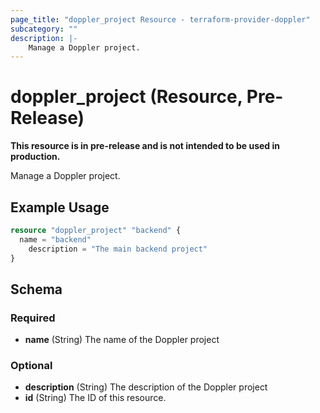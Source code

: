 ```yaml
---
page_title: "doppler_project Resource - terraform-provider-doppler"
subcategory: ""
description: |-
	Manage a Doppler project.
---
```


# doppler_project (Resource, Pre-Release)

**This resource is in pre-release and is not intended to be used in production.**

Manage a Doppler project.

## Example Usage

```terraform
resource "doppler_project" "backend" {
  name = "backend"
	description = "The main backend project"
}
```

<!-- schema generated by tfplugindocs -->
## Schema

### Required

- **name** (String) The name of the Doppler project

### Optional

- **description** (String) The description of the Doppler project
- **id** (String) The ID of this resource.
